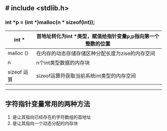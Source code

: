 ## \# include <stdlib.h>

### int *p = (int *)malloc(n * sizeof(int));

| int *       | 首地址转化为int *类型，赋值给指针变量p,p指向第一个整数的位置 |
| ----------- | ------------------------------------------------------------ |
| malloc ()   | 在内存的动态存储存储区种分配长度为zise的内存空间             |
| n           | n个int类型数据的内存块                                       |
| sizeof 运算 | sizeof运算符获取当前系统int类型的内存空间                    |

---

## 字符指针变量常用的两种方法

1. 是让其指向已经存在的字符数组的首地址
2. 是让其指向一个动态分配的内存块

